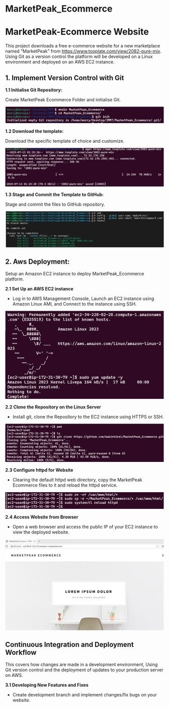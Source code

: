# MarketPeak_Ecommerce

# MarketPeak-Ecommerce Website

This project downloads a free e-commerce website for a new marketplace named "MarketPeak" from https://www.tooplate.com/view/2082-pure-mix. Using Git as a version control the platform will be developed on a Linux environment and deployed on an AWS EC2 instance.

## 1. Implement Version Control with Git

**1.1 Initialise Git Repository:**

Create MarketPeak Ecommerce Folder and initialise Git.

![Create Folder](images\readme-img.png)

**1.2 Download the template:**

Download the specific template of choice and customize.

![Download MarketPeak Template](images/readme-img1.png)

**1.3 Stage and Commit the Template to GitHub:**

Stage and commit the files to GitHub repository.

![Stage and Commit](images/readme-img2.png)

## 2. Aws Deployment:

Setup an Amazon EC2 instance to deploy MarketPeak_Ecommerce platform.

**2.1 Set Up an AWS EC2 instance**

* Log in to AWS Management Console, Launch an EC2 instance using Amazon Linux AMI, and Connect to the instance using SSH.

![EC2 Instance](images\readme-img3.png)

**2.2 Clone the Repository on the Linux Server**

* Install git, clone the Repository to the EC2 instance using HTTPS or SSH.

![Clone Repository](images\readme-img4.png)

**2.3 Configure httpd for Website**

* Clearing the default httpd web directory, copy the MarketPeak Ecommerce files to it and reload the httpd service.

![Configure Website](images\readme-img5.png)

**2.4 Access Website from Browser**

* Open a web browser and access the public IP of your EC2 instance to view the deployed website.

![MarketPeak Website](images\readme-img6.png)

## Continuous  Integration and Deployment Workflow

This covers how changes are made in a development environment, Using Git version control and the deployment of updates to your production server on AWS.

**3.1 Developing New Features and Fixes**

* Create development branch and implement changes/fix bugs on your website.  
